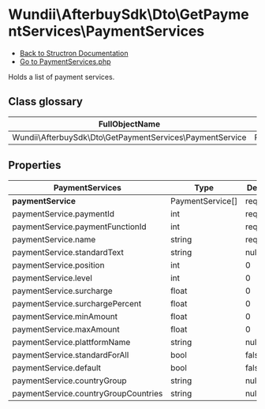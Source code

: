 # Wundii\AfterbuySdk\Dto\GetPaymentServices\PaymentServices
- [Back to Structron Documentation](./../_Structron.md)
- [Go to PaymentServices.php](./../../src/Dto/GetPaymentServices/PaymentServices.php)

Holds a list of payment services.

## Class glossary
| FullObjectName | Object |
| -------------- | ------ |
| Wundii\AfterbuySdk\Dto\GetPaymentServices\PaymentService | PaymentService |

## Properties
| PaymentServices                      | Type             | Default  | Description |
| ------------------------------------ | ---------------- | -------- | ----------- |
| **paymentService**                   | PaymentService[] | required |             |
| paymentService.paymentId             | int              | required |             |
| paymentService.paymentFunctionId     | int              | required |             |
| paymentService.name                  | string           | required |             |
| paymentService.standardText          | string           | null     |             |
| paymentService.position              | int              | 0        |             |
| paymentService.level                 | int              | 0        |             |
| paymentService.surcharge             | float            | 0        |             |
| paymentService.surchargePercent      | float            | 0        |             |
| paymentService.minAmount             | float            | 0        |             |
| paymentService.maxAmount             | float            | 0        |             |
| paymentService.plattformName         | string           | null     |             |
| paymentService.standardForAll        | bool             | false    |             |
| paymentService.default               | bool             | false    |             |
| paymentService.countryGroup          | string           | null     |             |
| paymentService.countryGroupCountries | string           | null     |             |
